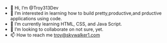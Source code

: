 - 👋 Hi, I’m @Troy313Dev
- 👀 I’m interested in learning how to build pretty,productive,and prductive applications using code. 
- 🌱 I’m currently learning HTML, CSS, and Java Script.
- 💞️ I’m looking to collaborate on not sure, yet.
- 📫 How to reach me troy@skywalker1.com

<!---
Troy313Dev/Troy313Dev is a ✨ special ✨ repository because its `README.md` (this file) appears on your GitHub profile.
You can click the Preview link to take a look at your changes.
--->
